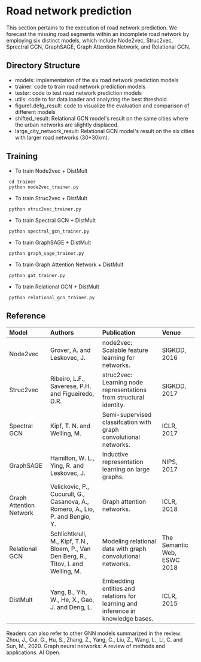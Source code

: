 # Road network prediction

This section pertains to the execution of road network prediction. We forecast the missing road segments within an incomplete road network by employing six distinct models, which include Node2vec, Struc2vec, Sprectral GCN, GraphSAGE, Graph Attention Network, and Relational GCN.

## Directory Structure
* models: implementation of the six road network prediction models
* trainer: code to train road network prediction models
* tester: code to test road network prediction models
* utils: code to for data loader and analyzing the best threshold
* figure1.defg_result: code to visualize the evaluation and comparison of different models
* shifted_result: Relational GCN model's result on the same cities where the urban networks are slightly displaced.
* large_city_network_result: Relational GCN model's result on the six cities with larger road networks (30*30km).

## Training
* To train Node2vec + DistMult
```
 cd trainer
 python node2vec_trainer.py
```
* To train Struc2vec + DistMult
```
 python struc2vec_trainer.py
```
* To train Spectral GCN + DistMult
```
 python spectral_gcn_trainer.py
```
* To train GraphSAGE + DistMult
```
 python graph_sage_trainer.py
```
* To train Graph Attention Network + DistMult
```
 python gat_trainer.py
```
* To train Relational GCN + DistMult
```
 python relational_gcn_trainer.py
```


## Reference
| Model | Authors | Publication | Venue |  
| :-----| :-----| :-----| :-----|
| Node2vec | Grover, A. and Leskovec, J. | node2vec: Scalable feature learning for networks. | SIGKDD, 2016 |
| Struc2vec | Ribeiro, L.F., Saverese, P.H. and Figueiredo, D.R. | struc2vec: Learning node representations from structural identity. | SIGKDD, 2017 |
| Spectral GCN | Kipf, T. N. and Welling, M. | Semi-supervised classifcation with graph convolutional networks. | ICLR, 2017 |
| GraphSAGE | Hamilton, W. L., Ying, R. and Leskovec, J. |  Inductive representation learning on large graphs. | NIPS, 2017 |
| Graph Attention Network | Velickovic, P., Cucurull, G., Casanova, A., Romero, A., Lio, P. and Bengio, Y.|  Graph attention networks. | ICLR, 2018 |
| Relational GCN | Schlichtkrull, M., Kipf, T.N., Bloem, P., Van Den Berg, R., Titov, I. and Welling, M. | Modeling relational data with graph convolutional networks. | The Semantic Web, ESWC 2018 |
| DistMult | Yang, B., Yih, W., He, X., Gao, J. and Deng, L. | Embedding entities and relations for learning and inference in knowledge bases. | ICLR, 2015 |

Readers can also refer to other GNN models summarized in the review: Zhou, J., Cui, G., Hu, S., Zhang, Z., Yang, C., Liu, Z., Wang, L., Li, C. and Sun, M., 2020. Graph neural networks: A review of methods and applications. AI Open.

